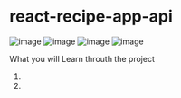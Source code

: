 # react-recipe-app-api

![image](https://user-images.githubusercontent.com/81522853/235317260-c785a9ee-7e07-4382-9d53-f1ff77cdf2ac.png)
![image](https://user-images.githubusercontent.com/81522853/235317303-65640083-a407-4ad2-b9d1-9d1e07ac0982.png)
![image](https://user-images.githubusercontent.com/81522853/235317545-f78b9653-c99a-4b5c-9380-9347c4a21699.png)
![image](https://user-images.githubusercontent.com/81522853/235317398-caad4992-44a1-4a8a-97ff-2a0be3a7e4a9.png)



What you will Learn throuth the project

01) 
02) 
